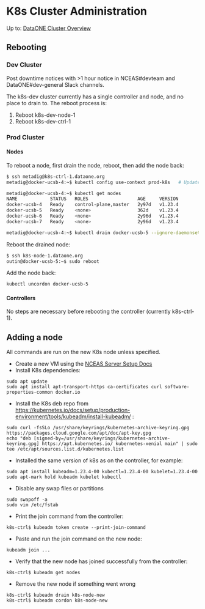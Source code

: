 # K8s Cluster Administration

Up to: [DataONE Cluster Overview](../cluster-overview.md)


## Rebooting

### Dev Cluster
Post downtime notices with >1 hour notice in NCEAS#devteam and DataONE#dev-general Slack channels.

The k8s-dev cluster currently has a single controller and node, and no place to drain to. The reboot process is:
1. Reboot k8s-dev-node-1
2. Reboot k8s-dev-ctrl-1

### Prod Cluster
#### Nodes
To reboot a node, first drain the node, reboot, then add the node back:
```bash
$ ssh metadig@k8s-ctrl-1.dataone.org
metadig@docker-ucsb-4:~$ kubectl config use-context prod-k8s   # Update ~metadig/.kube/config if this fails

metadig@docker-ucsb-4:~$ kubectl get nodes
NAME            STATUS   ROLES                  AGE     VERSION
docker-ucsb-4   Ready    control-plane,master   2y97d   v1.23.4
docker-ucsb-5   Ready    <none>                 362d    v1.23.4
docker-ucsb-6   Ready    <none>                 2y96d   v1.23.4
docker-ucsb-7   Ready    <none>                 2y96d   v1.23.4

metadig@docker-ucsb-4:~$ kubectl drain docker-ucsb-5 --ignore-daemonsets --delete-emptydir-data --force
```

Reboot the drained node:
```bash
$ ssh k8s-node-1.dataone.org
outin@docker-ucsb-5:~$ sudo reboot
```

Add the node back:
```bash
kubectl uncordon docker-ucsb-5
```

#### Controllers
No steps are necessary before rebooting the controller (currently k8s-ctrl-1).


## Adding a node

All commands are run on the new K8s node unless specified.

- Create a new VM using the [NCEAS Server Setup Docs]( https://github.nceas.ucsb.edu/NCEAS/Computing/blob/master/server_setup.md)
- Install K8s dependencies:
```
sudo apt update
sudo apt install apt-transport-https ca-certificates curl software-properties-common docker.io
```

- Install the K8s deb repo from https://kubernetes.io/docs/setup/production-environment/tools/kubeadm/install-kubeadm/ :
```
sudo curl -fsSLo /usr/share/keyrings/kubernetes-archive-keyring.gpg https://packages.cloud.google.com/apt/doc/apt-key.gpg
echo "deb [signed-by=/usr/share/keyrings/kubernetes-archive-keyring.gpg] https://apt.kubernetes.io/ kubernetes-xenial main" | sudo tee /etc/apt/sources.list.d/kubernetes.list
```

- Installed the same version of k8s as on the controller, for example:
```
sudo apt install kubeadm=1.23.4-00 kubectl=1.23.4-00 kubelet=1.23.4-00
sudo apt-mark hold kubeadm kubelet kubectl
```

- Disable any swap files or partitions
```
sudo swapoff -a
sudo vim /etc/fstab
```

- Print the join command from the controller:
```
k8s-ctrl$ kubeadm token create --print-join-command
```

- Paste and run the join command on the new node:
```
kubeadm join ...
```

- Verify that the new node has joined successfully from the controller:
```
k8s-ctrl$ kubeadm get nodes
```

- Remove the new node if something went wrong
```
k8s-ctrl$ kubeadm drain k8s-node-new
k8s-ctrl$ kubeadm cordon k8s-node-new
```



